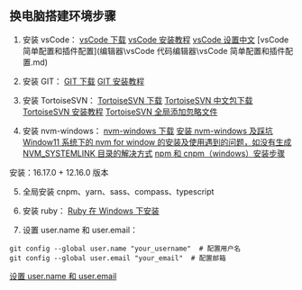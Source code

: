 ## 换电脑搭建环境步骤

1. 安装 vsCode：
   [vsCode 下载](https://code.visualstudio.com/Download)
   [vsCode 安装教程](https://www.runoob.com/w3cnote/vscode-tutorial.html)
   [vsCode 设置中文](https://blog.csdn.net/libusi001/article/details/124262503)
   [vsCode 简单配置和插件配置](编辑器\vsCode 代码编辑器\vsCode 简单配置和插件配置.md)

2. 安装 GIT：
   [GIT 下载](https://gitforwindows.org/)
   [GIT 安装教程](https://blog.csdn.net/mukes/article/details/115693833)

3. 安装 TortoiseSVN：
   [TortoiseSVN 下载](https://tortoisesvn.net/downloads.html)
   [TortoiseSVN 中文包下载](https://tortoisesvn.net/downloads.html)
   [TortoiseSVN 安装教程](https://blog.csdn.net/weixin_47384874/article/details/120847527)
   [TortoiseSVN 全局添加忽略文件](https://www.likecs.com/show-203979309.html)

4. 安装 nvm-windows：
   [nvm-windows 下载](https://github.com/coreybutler/nvm-windows/releases)
   [安装 nvm-windows 及踩坑](https://blog.csdn.net/sakurahl/article/details/124081916)
   [Window11 系统下的 nvm for window 的安装及使用遇到的问题，如没有生成 NVM_SYSTEMLINK 目录的解决方式](https://blog.csdn.net/qq_41336022/article/details/125133345)
   [npm 和 cnpm（windows）安装步骤](https://blog.csdn.net/qq_40323256/article/details/100825982)

安装：16.17.0 + 12.16.0 版本

5. 全局安装 cnpm、yarn、sass、compass、typescript

6. 安装 ruby：
   [Ruby 在 Windows 下安装](https://blog.csdn.net/cheng__lu/article/details/88963229)

7. 设置 user.name 和 user.email：

```
git config --global user.name "your_username"  # 配置用户名
git config --global user.email "your_email"  # 配置邮箱
```

[设置 user.name 和 user.email](https://blog.csdn.net/m0_58849641/article/details/121930223)
